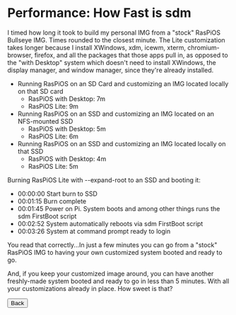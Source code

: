 # Performance: How Fast is sdm

I timed how long it took to build my personal IMG from a "stock" RasPiOS Bullseye IMG. Times rounded to the closest minute. The Lite customization takes longer because I install XWindows, xdm, icewm, xterm, chromium-browser, firefox, and all the packages that those apps pull in, as opposed to the "with Desktop" system which doesn't need to install XWindows, the display manager, and window manager, since they're already installed.

* Running RasPiOS on an SD Card and customizing an IMG located locally on that SD card
  * RasPiOS with Desktop: 7m
  * RasPiOS Lite: 9m
* Running RasPiOS on an SSD and customizing an IMG located on an NFS-mounted SSD
  * RasPiOS with Desktop: 5m
  * RasPiOS Lite: 6m
* Running RasPiOS on an SSD and customizing an IMG located locally on that SSD
  * RasPiOS with Desktop: 4m
  * RasPiOS Lite: 5m

Burning RasPiOS Lite with --expand-root to an SSD and booting it:
* 00:00:00 Start burn to SSD
* 00:01:15 Burn complete
* 00:01:45 Power on Pi. System boots and among other things runs the sdm FirstBoot script
* 00:02:52 System automatically reboots via sdm FirstBoot script
* 00:03:26 System at command prompt ready to login

You read that correctly...In just a few minutes you can go from a "stock" RasPiOS IMG to having your own customized system booted and ready to go. 

And, if you keep your customized image around, you can have another freshly-made system booted and ready to go in less than 5 minutes. With all your customizations already in place. How sweet is that?
<br>
<form>
<input type="button" value="Back" onclick="history.back()">
</form>
